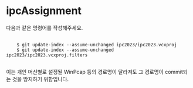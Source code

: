# ipcAssignment
다음과 같은 명령어를 작성해주세요.
<pre>
  <code>
    $ git update-index --assume-unchanged ipc2023/ipc2023.vcxproj
    $ git update-index --assume-unchanged ipc2023/ipc2023.vcxproj.filters
  </code>
</pre>
이는 개인 머신별로 설정될 WinPcap 등의 경로명이 달라져도 그 경로명이 commit되는 것을 방지하기 위함입니다.
